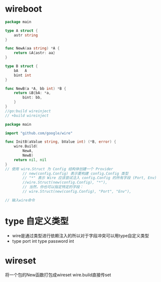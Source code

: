 # wireboot
```go
package main

type A struct {
	astr string
}

func NewA(aa string) *A {
	return &A{astr: aa}
}

type B struct {
	bA   A
	bint int
}

func NewB(a *A, bb int) *B {
	return &B{bA: *a,
		bint: bb,
	}
}
//go:build wireinject
// +build wireinject

package main

import "github.com/google/wire"

func InitB(aValue string, bValue int) (*B, error) {
	wire.Build(
        NewA, 
        NewB)
	return nil, nil
}
// 使用 wire.Struct 为 Config 结构体创建一个 Provider
		// new(config.Config) 表示要构建 config.Config 类型
		// "*" 表示 Wire 应该尝试注入 config.Config 的所有字段 (Port, Env)
		//wire.Struct(new(config.Config), "*"),
		// 当然，你也可以指定特定的字段：
		// wire.Struct(new(config.Config), "Port", "Env"),

// 输入wire命令
```

# type 自定义类型
- wire是通过类型进行依赖注入的所以对于字段冲突可以用type自定义类型
- type port int  type password int

# wireset
将一个包的New函数打包成wireset wire.build直接传set